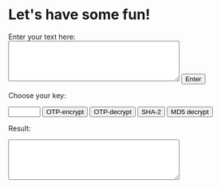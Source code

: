 <h1>Let's have some fun!</h1>
Enter your text here:<br>
<textarea rows="5" cols="40" id="myTextarea"></textarea>
<input type="submit" value="Enter">

Choose your key:
<form action="/action_page.php">
<input type="number" name="quantity" min="1" max="100">
<input type="submit" value="OTP-encrypt"> <input type="submit" value="OTP-decrypt"> <input type="submit" value="SHA-2"> <input type="submit" value="MD5 decrypt">

Result:
<textarea rows="5" cols="40" id="myTextarea"> </textarea>
